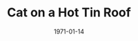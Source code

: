 ---
title: Cat on a Hot Tin Roof
date: 1971-01-14
closing_date: 1971-01-29
layout: productions
featured_image: 
image_caption:
image_credit:
playbill:
category:
Theatre: Theatre Jacksonville
Venue: Little Theatre
cast:
  Mae: Nancy Kaye
  Gooper: Harry Hodge
  Margaret: Shirley Lightbody
  Brick: Allen Hall
  Big Mama: Mardi Kelly
  Dixie: April Madden
  Buster: Vincent Coyle
  Sonny: Timothy Madden
  Trixie: Ginny Coyle
  Paulie: Matthew Madden
  Big Daddy: Norman Howard
  Doctor Baugh: John Palmer
crew:
  Director: Robert Knowles
  Scene Design: Hal Henderson
  Stage Manager: Doug Thomas
  Assistant Stage Manager: Maggie Martin
  Lighting: Marcia Patch
  Sound: Bob Goodman
  Properties:
    - Katie Raven
    - Maggie Martin
  Set Construction:
    - Marcia Patch
    - Ernest Goldsmith
    - Dave Richardson
    - Paul Allen
    - Walter Quattlebaum
    - Scott Meece
    - Roberta Quattlebaum
  Make-up: Marshall Grauer
  Publicity:
    - Wilfred Lyon, Jr.
    - Diane Somerville
  Box Office:
    - Ann Dubow
    - Gert Berman
  Cast Notes: Carolyn Courreges
external_links:
---
